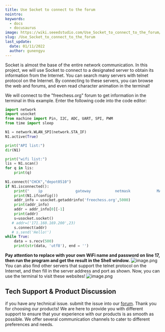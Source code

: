 ```yaml
---
title: Use Socket to connect to the forum
nointro:
keywords:
  - docs
  - docusaurus
image: https://wiki.seeedstudio.com/Use_Socket_to_connect_to_the_forum/
slug: /Use_Socket_to_connect_to_the_forum
last_update:
  date: 01/11/2022
  author: gunengyu
---
```

Socket is almost the base of the entire network communication. In this project, we will use Socket to connect to a designated server to obtain its information from the Internet. You can search many servers with telnet protocol on the Internet. By connecting to these servers, you can browse the web and forums, and even read character animation in the terminal!


We will connect to the "freechess.org" forum to get information in the terminal in this example.
Enter the following code into the code editor:
```python
import network
import usocket
from machine import Pin, I2C, ADC, UART, SPI, PWM
from time import sleep

N1 = network.WLAN_SPI(network.STA_IF)
N1.active(True)

print("API list:")
dir(N1)

print("wifi list:")
lis = N1.scan()
for q in lis:
    print(q)
    
N1.connect("CHCK","depot0510")
if N1.isconnected():
    print("    ip               gateway           netmask            MAC            ssid")
    print(N1.ifconfig())
    addr_info = usocket.getaddrinfo('freechess.org',5000)
    print(addr_info)
    addr = addr_info[0][-1]
    print(addr)
    s=usocket.socket()
   # addr=('171.160.169.200',23)
    s.connect(addr)
   # s.send('Hello!')
while True:
    data = s.recv(500)
    print(str(data, 'utf8'), end = '')
```
**Pay attention to replace with your own WiFi name and password on line 17, then run the program and get the result in the Shell window.**
![image.png](https://files.seeedstudio.com/wiki/Wio_RP2040_mini_Dev_Board-Onboard_Wifi/demo_20.png)
You can also find other servers that support the telnet protocol on the Internet, and then fill in the server address and port as shown. Now, you can use the terminal to visit these websites!
![image.png](https://files.seeedstudio.com/wiki/Wio_RP2040_mini_Dev_Board-Onboard_Wifi/demo_21.png)
## 

## Tech Support & Product Discussion
 if you have any technical issue.  submit the issue into our [forum](http://forum.seeedstudio.com/). 
Thank you for choosing our products! We are here to provide you with different support to ensure that your experience with our products is as smooth as possible. We offer several communication channels to cater to different preferences and needs.

<div class="button_tech_support_container">
<a href="https://forum.seeedstudio.com/" class="button_forum"></a> 
<a href="https://www.seeedstudio.com/contacts" class="button_email"></a>
</div>

<div class="button_tech_support_container">
<a href="https://discord.gg/eWkprNDMU7" class="button_discord"></a> 
<a href="https://github.com/Seeed-Studio/wiki-documents/discussions/69" class="button_discussion"></a>
</div>
